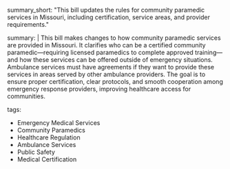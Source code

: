 summary_short: "This bill updates the rules for community paramedic services in Missouri, including certification, service areas, and provider requirements."

summary: |
  This bill makes changes to how community paramedic services are provided in Missouri. It clarifies who can be a certified community paramedic—requiring licensed paramedics to complete approved training—and how these services can be offered outside of emergency situations. Ambulance services must have agreements if they want to provide these services in areas served by other ambulance providers. The goal is to ensure proper certification, clear protocols, and smooth cooperation among emergency response providers, improving healthcare access for communities.

tags:
  - Emergency Medical Services
  - Community Paramedics
  - Healthcare Regulation
  - Ambulance Services
  - Public Safety
  - Medical Certification
